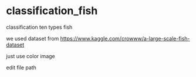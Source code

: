 # classification_fish
classification ten types fish


we used dataset from https://www.kaggle.com/crowww/a-large-scale-fish-dataset 

just use color image

edit file path 
